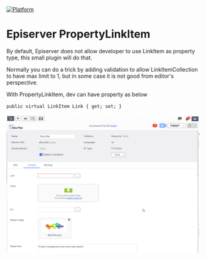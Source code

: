 [![Platform](https://img.shields.io/badge/Episerver-%2011.0.+-orange.svg?style=flat)](http://world.episerver.com/cms/)
# Episerver PropertyLinkItem
By default, Episerver does not allow developer to use LinkItem as property type, this small plugin will do that.

Normally you can do a trick by adding validation to allow LinkItemCollection to have max limit to 1, but in some case it is not good from editor's perspective.

With PropertyLinkItem, dev can have property as below
```
public virtual LinkItem Link { get; set; }
```

![Demo](propertylinkitem-demo.gif)
